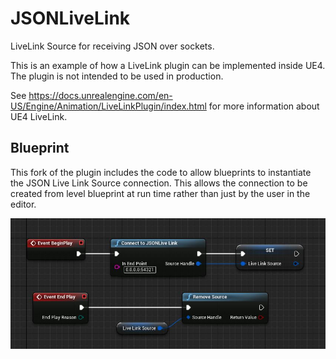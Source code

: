 # JSONLiveLink

LiveLink Source for receiving JSON over sockets.

This is an example of how a LiveLink plugin can be implemented inside UE4. The plugin is not intended to be used in production.

See https://docs.unrealengine.com/en-US/Engine/Animation/LiveLinkPlugin/index.html for more information about UE4 LiveLink.

## Blueprint

This fork of the plugin includes the code to allow blueprints to instantiate the JSON Live Link Source connection.   This allows the connection to be created from level blueprint at run time rather than just by the user in the editor.

![](images/LiveLinkConnect-LevelBlueprint.jpg)
